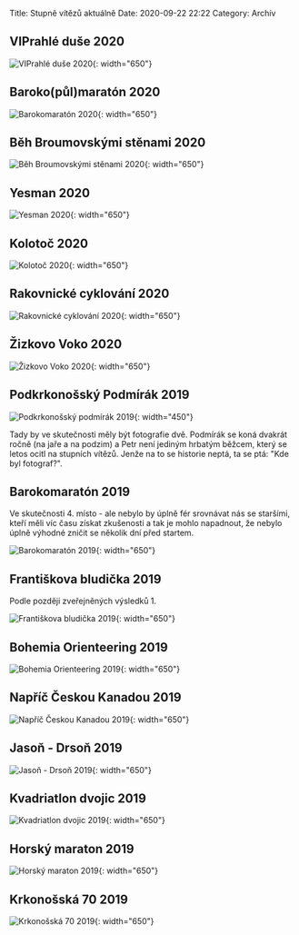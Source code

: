 Title: Stupně vítězů aktuálně
Date: 2020-09-22 22:22
Category: Archív

VIPrahlé duše 2020
-----------

![VIPrahlé duše 2020]({static}/static/archiv/stupne-vitezu-aktualne/viprahle-duse-2020.jpg){: width="650"}

Baroko(půl)maratón 2020
-----------------------

![Barokomaratón 2020]({static}/static/archiv/stupne-vitezu-aktualne/barokomaraton-2020.jpg){: width="650"}

Běh Broumovskými stěnami 2020
-----------------------------

![Běh Broumovskými stěnami 2020]({static}/static/archiv/stupne-vitezu-aktualne/beh-broumovskymi-stenami-2020.jpg){: width="650"}

Yesman 2020
-----------

![Yesman 2020]({static}/static/archiv/stupne-vitezu-aktualne/yesman-2020.jpg){: width="650"}

Kolotoč 2020
-----------------

![Kolotoč 2020]({static}/static/archiv/stupne-vitezu-aktualne/kolotoc-2020.jpg){: width="650"}

Rakovnické cyklování 2020
-----------------

![Rakovnické cyklování 2020]({static}/static/archiv/stupne-vitezu-aktualne/rakovnicke-cyklovani-2020.jpg){: width="650"}

Žizkovo Voko 2020
-----------------

![Žizkovo Voko 2020]({static}/static/archiv/stupne-vitezu-aktualne/zizkovo-voko-2020.jpg){: width="650"}

Podkrkonošský Podmírák 2019
---------------------------

![Podkrkonošský podmírák 2019]({static}/static/archiv/stupne-vitezu-aktualne/podkrkonossky-podmirak-2019.jpg){: width="450"}

Tady by ve skutečnosti měly být fotografie dvě. Podmírák se koná dvakrát ročně (na jaře a na podzim) a Petr není jediným hrbatým běžcem, který se letos ocitl na stupních vítězů. Jenže na to se historie neptá, ta se ptá: "Kde byl fotograf?".

Barokomaratón 2019
------------------

Ve skutečnosti 4. místo - ale nebylo by úplně fér srovnávat nás se staršími, kteří měli víc času získat zkušenosti a tak je mohlo napadnout, že nebylo úplně výhodné zničit se několik dní před startem.

![Barokomaratón 2019]({static}/static/archiv/stupne-vitezu-aktualne/barokomaraton-2019.jpg){: width="650"}

Františkova bludička 2019
------------------

Podle později zveřejněných výsledků 1.

![Františkova bludička 2019]({static}/static/archiv/stupne-vitezu-aktualne/frantiskova-bludicka-2019.jpg){: width="650"}

Bohemia Orienteering 2019
------------------

![Bohemia Orienteering 2019]({static}/static/archiv/stupne-vitezu-aktualne/bohemia-2019.jpg){: width="650"}

Napříč Českou Kanadou 2019
------------------

![Napříč Českou Kanadou 2019]({static}/static/archiv/stupne-vitezu-aktualne/ceska-kanada-2019.jpg){: width="650"}

Jasoň - Drsoň 2019
------------------

![Jasoň - Drsoň 2019]({static}/static/archiv/stupne-vitezu-aktualne/jason-drson-2019.jpg){: width="650"}

Kvadriatlon dvojic 2019
-----------------------

![Kvadriatlon dvojic 2019]({static}/static/archiv/stupne-vitezu-aktualne/kvadriatlon-dvojic-2019.jpg){: width="650"}

Horský maraton 2019
-------------------

![Horský maraton 2019]({static}/static/archiv/stupne-vitezu-aktualne/horsky-maraton-2019.jpg){: width="650"}

Krkonošská 70 2019
------------------

![Krkonošská 70 2019]({static}/static/archiv/stupne-vitezu-aktualne/krkonosska-70-2019.jpg){: width="650"}

